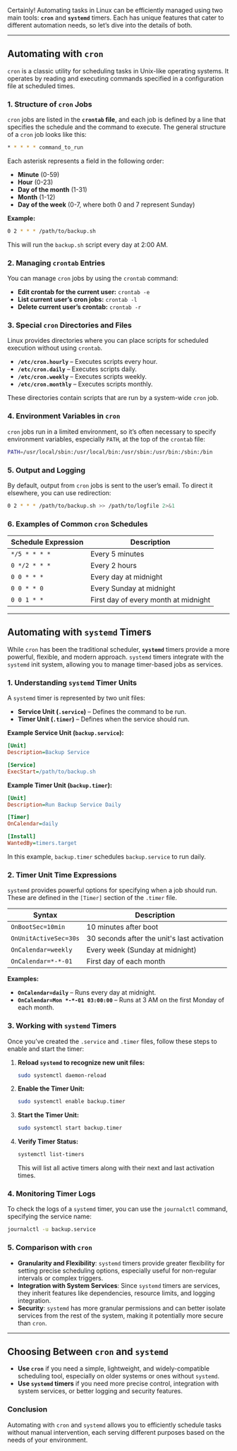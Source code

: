 Certainly! Automating tasks in Linux can be efficiently managed using two main tools: **`cron`** and **`systemd`** timers. Each has unique features that cater to different automation needs, so let’s dive into the details of both.

---

## **Automating with `cron`**

`cron` is a classic utility for scheduling tasks in Unix-like operating systems. It operates by reading and executing commands specified in a configuration file at scheduled times.

### 1. **Structure of `cron` Jobs**
`cron` jobs are listed in the **`crontab` file**, and each job is defined by a line that specifies the schedule and the command to execute. The general structure of a `cron` job looks like this:

```bash
* * * * * command_to_run
```

Each asterisk represents a field in the following order:

- **Minute** (0-59)
- **Hour** (0-23)
- **Day of the month** (1-31)
- **Month** (1-12)
- **Day of the week** (0-7, where both 0 and 7 represent Sunday)

**Example:**
```bash
0 2 * * * /path/to/backup.sh
```
This will run the `backup.sh` script every day at 2:00 AM.

### 2. **Managing `crontab` Entries**
You can manage `cron` jobs by using the `crontab` command:

- **Edit crontab for the current user:** `crontab -e`
- **List current user’s cron jobs:** `crontab -l`
- **Delete current user’s crontab:** `crontab -r`

### 3. **Special `cron` Directories and Files**
Linux provides directories where you can place scripts for scheduled execution without using `crontab`.

- **`/etc/cron.hourly`** – Executes scripts every hour.
- **`/etc/cron.daily`** – Executes scripts daily.
- **`/etc/cron.weekly`** – Executes scripts weekly.
- **`/etc/cron.monthly`** – Executes scripts monthly.

These directories contain scripts that are run by a system-wide `cron` job.

### 4. **Environment Variables in `cron`**
`cron` jobs run in a limited environment, so it’s often necessary to specify environment variables, especially `PATH`, at the top of the `crontab` file:

```bash
PATH=/usr/local/sbin:/usr/local/bin:/usr/sbin:/usr/bin:/sbin:/bin
```

### 5. **Output and Logging**
By default, output from `cron` jobs is sent to the user’s email. To direct it elsewhere, you can use redirection:

```bash
0 2 * * * /path/to/backup.sh >> /path/to/logfile 2>&1
```

### 6. **Examples of Common `cron` Schedules**
| Schedule Expression       | Description                             |
|---------------------------|-----------------------------------------|
| `*/5 * * * *`             | Every 5 minutes                        |
| `0 */2 * * *`             | Every 2 hours                          |
| `0 0 * * *`               | Every day at midnight                  |
| `0 0 * * 0`               | Every Sunday at midnight               |
| `0 0 1 * *`               | First day of every month at midnight   |

---

## **Automating with `systemd` Timers**

While `cron` has been the traditional scheduler, **`systemd`** timers provide a more powerful, flexible, and modern approach. `systemd` timers integrate with the `systemd` init system, allowing you to manage timer-based jobs as services.

### 1. **Understanding `systemd` Timer Units**
A `systemd` timer is represented by two unit files:

- **Service Unit (`.service`)** – Defines the command to be run.
- **Timer Unit (`.timer`)** – Defines when the service should run.

**Example Service Unit (`backup.service`):**
```ini
[Unit]
Description=Backup Service

[Service]
ExecStart=/path/to/backup.sh
```

**Example Timer Unit (`backup.timer`):**
```ini
[Unit]
Description=Run Backup Service Daily

[Timer]
OnCalendar=daily

[Install]
WantedBy=timers.target
```

In this example, `backup.timer` schedules `backup.service` to run daily.

### 2. **Timer Unit Time Expressions**
`systemd` provides powerful options for specifying when a job should run. These are defined in the `[Timer]` section of the `.timer` file.

| Syntax                | Description                       |
|-----------------------|-----------------------------------|
| `OnBootSec=10min`     | 10 minutes after boot            |
| `OnUnitActiveSec=30s` | 30 seconds after the unit's last activation |
| `OnCalendar=weekly`   | Every week (Sunday at midnight)  |
| `OnCalendar=*-*-01`   | First day of each month          |

**Examples:**
- **`OnCalendar=daily`** – Runs every day at midnight.
- **`OnCalendar=Mon *-*-01 03:00:00`** – Runs at 3 AM on the first Monday of each month.

### 3. **Working with `systemd` Timers**
Once you’ve created the `.service` and `.timer` files, follow these steps to enable and start the timer:

1. **Reload `systemd` to recognize new unit files:**
   ```bash
   sudo systemctl daemon-reload
   ```

2. **Enable the Timer Unit:**
   ```bash
   sudo systemctl enable backup.timer
   ```

3. **Start the Timer Unit:**
   ```bash
   sudo systemctl start backup.timer
   ```

4. **Verify Timer Status:**
   ```bash
   systemctl list-timers
   ```
   This will list all active timers along with their next and last activation times.

### 4. **Monitoring Timer Logs**
To check the logs of a `systemd` timer, you can use the `journalctl` command, specifying the service name:

```bash
journalctl -u backup.service
```

### 5. **Comparison with `cron`**
- **Granularity and Flexibility**: `systemd` timers provide greater flexibility for setting precise scheduling options, especially useful for non-regular intervals or complex triggers.
- **Integration with System Services**: Since `systemd` timers are services, they inherit features like dependencies, resource limits, and logging integration.
- **Security**: `systemd` has more granular permissions and can better isolate services from the rest of the system, making it potentially more secure than `cron`.
  
---

## **Choosing Between `cron` and `systemd`**

- **Use `cron`** if you need a simple, lightweight, and widely-compatible scheduling tool, especially on older systems or ones without `systemd`.
- **Use `systemd` timers** if you need more precise control, integration with system services, or better logging and security features.

### **Conclusion**

Automating with `cron` and `systemd` allows you to efficiently schedule tasks without manual intervention, each serving different purposes based on the needs of your environment.